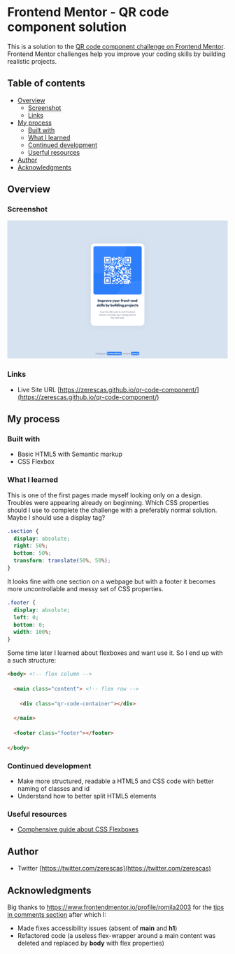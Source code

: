 # Frontend Mentor - QR code component solution

This is a solution to the [QR code component challenge on Frontend Mentor](https://www.frontendmentor.io/challenges/qr-code-component-iux_sIO_H). Frontend Mentor challenges help you improve your coding skills by building realistic projects. 

## Table of contents

- [Overview](#overview)
  - [Screenshot](#screenshot)
  - [Links](#links)
- [My process](#my-process)
  - [Built with](#built-with)
  - [What I learned](#what-i-learned)
  - [Continued development](#continued-development)
  - [Userful resources](#uselful-resources)
- [Author](#author)
- [Acknowledgments](#acknowledgments)

## Overview

### Screenshot

![](./images/webpage-screenshot.png)

### Links

- Live Site URL [https://zerescas.github.io/qr-code-component/](https://zerescas.github.io/qr-code-component/)

## My process

### Built with

- Basic HTML5 with Semantic markup
- CSS Flexbox

### What I learned

This is one of the first pages made myself looking only on a design. Troubles were appearing already on beginning. Which CSS properties should I use to complete the challenge with a preferably normal solution. Maybe I should use a display tag?

```css
.section {
  display: absolute;
  right: 50%;
  bottom: 50%;
  transform: translate(50%, 50%);
}
```

It looks fine with one section on a webpage but with a footer it becomes more uncontrollable and messy set of CSS properties. 

```css
.footer {
  display: absolute;
  left: 0;
  bottom: 0;
  width: 100%;
}
```

Some time later I learned about flexboxes and want use it. So I end up with a such structure:

```html
<body> <!-- flex column -->

  <main class="content"> <!-- flex row -->

    <div class="qr-code-container"></div>

  </main>

  <footer class="footer"></footer>

</body>
```

### Continued development

- Make more structured, readable a HTML5 and CSS code with better naming of classes and id
- Understand how to better split HTML5 elements

### Useful resources

- [Comphensive guide about CSS Flexboxes](https://css-tricks.com/snippets/css/a-guide-to-flexbox/) 

## Author

- Twitter [https://twitter.com/zerescas](https://twitter.com/zerescas)

## Acknowledgments

Big thanks to https://www.frontendmentor.io/profile/romila2003 for the [tips in comments section](https://www.frontendmentor.io/solutions/qr-code-component-using-css-flexbox-vQdnR-oUSX) after which I: 
- Made fixes accessibility issues (absent of **main** and **h1**)
- Refactored code (a useless flex-wrapper around a main content was deleted and replaced by **body** with flex properties) 
